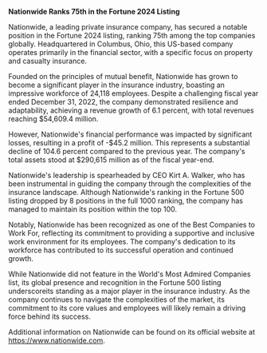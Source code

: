 **Nationwide Ranks 75th in the Fortune 2024 Listing**

Nationwide, a leading private insurance company, has secured a notable position in the Fortune 2024 listing, ranking 75th among the top companies globally. Headquartered in Columbus, Ohio, this US-based company operates primarily in the financial sector, with a specific focus on property and casualty insurance.

Founded on the principles of mutual benefit, Nationwide has grown to become a significant player in the insurance industry, boasting an impressive workforce of 24,118 employees. Despite a challenging fiscal year ended December 31, 2022, the company demonstrated resilience and adaptability, achieving a revenue growth of 6.1 percent, with total revenues reaching $54,609.4 million.

However, Nationwide's financial performance was impacted by significant losses, resulting in a profit of -$45.2 million. This represents a substantial decline of 104.6 percent compared to the previous year. The company's total assets stood at $290,615 million as of the fiscal year-end.

Nationwide's leadership is spearheaded by CEO Kirt A. Walker, who has been instrumental in guiding the company through the complexities of the insurance landscape. Although Nationwide's ranking in the Fortune 500 listing dropped by 8 positions in the full 1000 ranking, the company has managed to maintain its position within the top 100.

Notably, Nationwide has been recognized as one of the Best Companies to Work For, reflecting its commitment to providing a supportive and inclusive work environment for its employees. The company's dedication to its workforce has contributed to its successful operation and continued growth.

While Nationwide did not feature in the World's Most Admired Companies list, its global presence and recognition in the Fortune 500 listing underscoreits standing as a major player in the insurance industry. As the company continues to navigate the complexities of the market, its commitment to its core values and employees will likely remain a driving force behind its success.

Additional information on Nationwide can be found on its official website at https://www.nationwide.com.